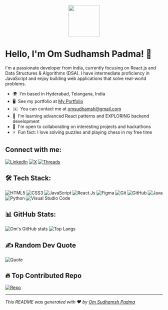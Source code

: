 <!-- Header Section -->
<div align="center">
  <img src="https://media.giphy.com/media/M9gbBd9nbDrOTu1Mqx/giphy.gif" width="100"/>
</div>

<!-- Introduction -->
# Hello, I'm Om Sudhamsh Padma! 👋

I'm a passionate developer from India, currently focusing on React.js and Data Structures & Algorithms (DSA). I have intermediate proficiency in JavaScript and enjoy building web applications that solve real-world problems.

- 🌍  I'm based in Hyderabad, Telangana, India
- 🖥️  See my portfolio at [My Portfolio](https://omsudhamsh.github.io)
- ✉️  You can contact me at [omsudhamsh@gmail.com](mailto:omsudhamsh@gmail.com)
- 🧠  I'm learning advanced React patterns and EXPLORING backend development
- 🤝  I'm open to collaborating on interesting projects and hackathons
- ⚡  Fun fact: I love solving puzzles and playing chess in my free time

<!-- Social Links -->
## Connect with me:

[![LinkedIn](https://img.shields.io/badge/LinkedIn-0A66C2?style=for-the-badge&logo=linkedin&logoColor=white)](https://www.linkedin.com/in/omsudhamsh)
[![X](https://img.shields.io/badge/X-1DA1F2?style=for-the-badge&logo=x&logoColor=white)](https://x.com/om_sudhamsh)
[![Threads](https://img.shields.io/badge/Threads-000000?style=for-the-badge&logo=threads&logoColor=white)](https://threads.net/@om_sudhamsh)
<!-- Tech Stack -->
## 🛠️ Tech Stack:

![HTML5](https://img.shields.io/badge/HTML5-E34F26?style=for-the-badge&logo=html5&logoColor=white)
![CSS3](https://img.shields.io/badge/CSS3-1572B6?style=for-the-badge&logo=css3&logoColor=white)
![JavaScript](https://img.shields.io/badge/JavaScript-F7DF1E?style=for-the-badge&logo=javascript&logoColor=black)
![React.Js](https://img.shields.io/badge/React-61DAFB?style=for-the-badge&logo=react&logoColor=black)
![Figma](https://img.shields.io/badge/Figma-F24E1E?style=for-the-badge&logo=figma&logoColor=white)
![Git](https://img.shields.io/badge/Git-F05032?style=for-the-badge&logo=git&logoColor=white)
![GitHub](https://img.shields.io/badge/GitHub-181717?style=for-the-badge&logo=github&logoColor=white)
![Java](https://img.shields.io/badge/Java-007396?style=for-the-badge&logo=java&logoColor=white)
![Python](https://img.shields.io/badge/Python-3776AB?style=for-the-badge&logo=python&logoColor=white)
![Visual Studio Code](https://img.shields.io/badge/VS%20Code-007ACC?style=for-the-badge&logo=visualstudiocode&logoColor=white)

<!-- GitHub Stats -->
## 📊 GitHub Stats:

![Om's GitHub stats](https://github-readme-stats.vercel.app/api?username=omsudhamsh&show_icons=true&theme=radical)
![Top Langs](https://github-readme-stats.vercel.app/api/top-langs/?username=omsudhamsh&layout=compact&theme=radical)

<!-- Random Dev Quote -->
## ✍️ Random Dev Quote

![Quote](https://quotes-github-readme.vercel.app/api?type=horizontal&theme=radical)

<!-- Top Contributed Repo -->
## 🔥 Top Contributed Repo

[![Repo](https://github-readme-stats.vercel.app/api/pin/?username=omsudhamsh&repo=portfolio&theme=radical)](https://github.com/omsudhamsh/portfolio)

<!-- Footer -->
---

*This README was generated with ❤️ by [Om Sudhamsh Padma](https://github.com/omsudhamsh)*
